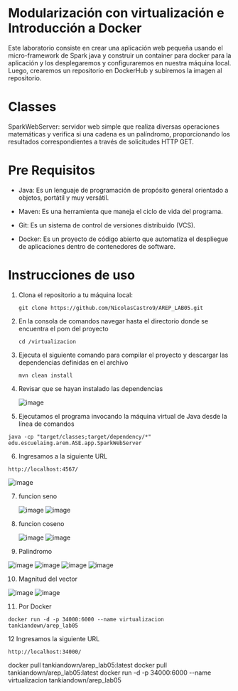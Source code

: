 # Modularización con virtualización e Introducción a Docker
Este laboratorio consiste en crear una aplicación web pequeña usando el micro-framework de Spark java y construir un container para docker para la aplicación y los desplegaremos y configuraremos en nuestra máquina local. Luego, crearemos un repositorio en DockerHub y subiremos la imagen al repositorio.
# Classes
SparkWebServer: servidor web simple que realiza diversas operaciones matemáticas y verifica si una cadena es un palíndromo, proporcionando los resultados correspondientes a través de solicitudes HTTP GET.
# Pre Requisitos
* Java: Es un lenguaje de programación de propósito general orientado a objetos, portátil y muy versátil.
  
* Maven: Es una herramienta que maneja el ciclo de vida del programa.
  
* Git: Es un sistema de control de versiones distribuido (VCS).
  
* Docker: Es un proyecto de código abierto que automatiza el despliegue de aplicaciones dentro de contenedores de software.

# Instrucciones de uso

1. Clona el repositorio a tu máquina local:
   ```
   git clone https://github.com/NicolasCastro9/AREP_LAB05.git
   ```
2. En la consola de comandos navegar hasta el directorio donde se encuentra el pom del proyecto
   ```
   cd /virtualizacion
   ```
3. Ejecuta el siguiente comando para compilar el proyecto y descargar las dependencias definidas en el archivo
   ```
   mvn clean install
   ```
4. Revisar que se hayan instalado las dependencias

   ![image](https://github.com/NicolasCastro9/AREP_LAB05/assets/98556822/5c5cd48b-1675-4605-80f3-415214a6f222)

5. Ejecutamos el programa invocando la máquina virtual de Java desde la línea de comandos
  ```
  java -cp "target/classes;target/dependency/*" edu.escuelaing.arem.ASE.app.SparkWebServer
  ```
6. Ingresamos a la siguiente URL
  ```
  http://localhost:4567/
  ```
![image](https://github.com/NicolasCastro9/AREP_LAB05/assets/98556822/587b24b3-baf6-4d73-a0fd-9725a3d6cf39)

7. funcion seno
   
   ![image](https://github.com/NicolasCastro9/AREP_LAB05/assets/98556822/b37cdee9-07e3-445c-b913-b84cf92fe80d)
   ![image](https://github.com/NicolasCastro9/AREP_LAB05/assets/98556822/28e3f110-747b-4291-986f-98d0067cd4ea)
8. funcion coseno
    
   ![image](https://github.com/NicolasCastro9/AREP_LAB05/assets/98556822/16a1ad48-084d-4790-978b-139b75a4ddf8)
   ![image](https://github.com/NicolasCastro9/AREP_LAB05/assets/98556822/9d114ba1-650e-4ea5-8a22-12d85e68e1a4)

   
10. Palindromo

 ![image](https://github.com/NicolasCastro9/AREP_LAB05/assets/98556822/c2a153af-7a70-48bd-a08e-6ee711789da5)
 ![image](https://github.com/NicolasCastro9/AREP_LAB05/assets/98556822/a1153b85-b798-4042-a203-e3d119fe6b1b)
 ![image](https://github.com/NicolasCastro9/AREP_LAB05/assets/98556822/1d35da3f-bf03-4cd5-97bb-0e822b450154)
 ![image](https://github.com/NicolasCastro9/AREP_LAB05/assets/98556822/4941d962-519d-4606-b87a-e4a596d0e4da)

10. Magnitud del vector

![image](https://github.com/NicolasCastro9/AREP_LAB05/assets/98556822/350b7d46-8097-4f0e-80f4-81b6f553d9bd)
![image](https://github.com/NicolasCastro9/AREP_LAB05/assets/98556822/a8755876-4e52-4373-a943-bb3d49f98807)

11. Por Docker
```
docker run -d -p 34000:6000 --name virtualizacion tankiandown/arep_lab05 
```
12 Ingresamos la siguiente URL
```
http://localhost:34000/
```




docker pull tankiandown/arep_lab05:latest
docker pull tankiandown/arep_lab05:latest
docker run -d -p 34000:6000 --name virtualizacion tankiandown/arep_lab05 
